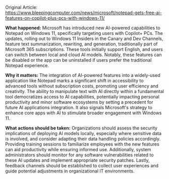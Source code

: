 Original Article: https://www.bleepingcomputer.com/news/microsoft/notepad-gets-free-ai-features-on-copilot-plus-pcs-with-windows-11/

**What happened:** Microsoft has introduced new AI-powered capabilities to Notepad on Windows 11, specifically targeting users with Copilot+ PCs. The updates, rolling out to Windows 11 Insiders in the Canary and Dev Channels, feature text summarization, rewriting, and generation, traditionally part of Microsoft 365 subscriptions. These tools initially support English, and users can switch between local and cloud AI models. Notably, these features can be disabled or the app can be uninstalled if users prefer the traditional Notepad experience.

**Why it matters:** The integration of AI-powered features into a widely-used application like Notepad marks a significant shift in accessibility to advanced tools without subscription costs, promoting user efficiency and creativity. The ability to manipulate text with AI directly within a fundamental tool democratizes access to AI capabilities, potentially impacting personal productivity and minor software ecosystems by setting a precedent for future AI applications integration. It also signals Microsoft's strategy to enhance core apps with AI to stimulate broader engagement with Windows 11.

**What actions should be taken:** Organizations should assess the security implications of deploying AI models locally, especially where sensitive data is involved, and consider adapting their data handling policies accordingly. Providing training sessions to familiarize employees with the new features can aid productivity while ensuring informed use. Additionally, system administrators should monitor for any software vulnerabilities related to these AI updates and implement appropriate security patches. Lastly, feedback channels should be established to collect user experiences and guide potential adjustments in organizational IT environments.